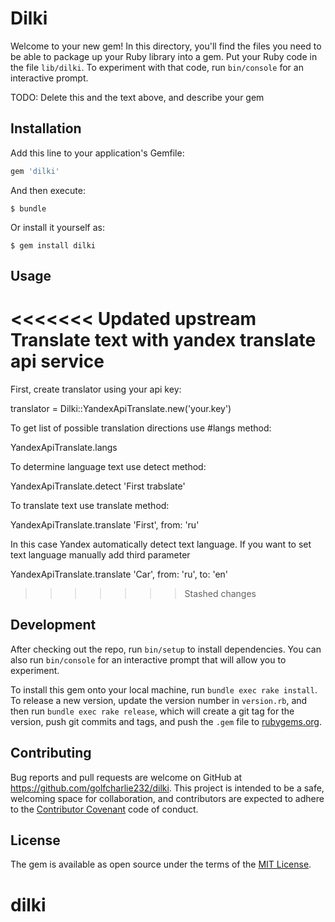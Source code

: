 # Dilki

Welcome to your new gem! In this directory, you'll find the files you need to be able to package up your Ruby library into a gem. Put your Ruby code in the file `lib/dilki`. To experiment with that code, run `bin/console` for an interactive prompt.

TODO: Delete this and the text above, and describe your gem

## Installation

Add this line to your application's Gemfile:

```ruby
gem 'dilki'
```

And then execute:

    $ bundle

Or install it yourself as:

    $ gem install dilki

## Usage

<<<<<<< Updated upstream
Translate text with yandex translate api service
=======
First, create translator using your api key:

  translator = Dilki::YandexApiTranslate.new('your.key')

To get list of possible translation directions use #langs method:

  YandexApiTranslate.langs

To determine language text use detect method:

  YandexApiTranslate.detect 'First trabslate'

To translate text use translate method:

  YandexApiTranslate.translate 'First', from: 'ru'

In this case Yandex automatically detect text language. If you want to set text language manually add third parameter

  YandexApiTranslate.translate 'Car', from: 'ru', to: 'en'
>>>>>>> Stashed changes

## Development

After checking out the repo, run `bin/setup` to install dependencies. You can also run `bin/console` for an interactive prompt that will allow you to experiment.

To install this gem onto your local machine, run `bundle exec rake install`. To release a new version, update the version number in `version.rb`, and then run `bundle exec rake release`, which will create a git tag for the version, push git commits and tags, and push the `.gem` file to [rubygems.org](https://rubygems.org).

## Contributing

Bug reports and pull requests are welcome on GitHub at https://github.com/golfcharlie232/dilki. This project is intended to be a safe, welcoming space for collaboration, and contributors are expected to adhere to the [Contributor Covenant](http://contributor-covenant.org) code of conduct.


## License

The gem is available as open source under the terms of the [MIT License](http://opensource.org/licenses/MIT).

# dilki
